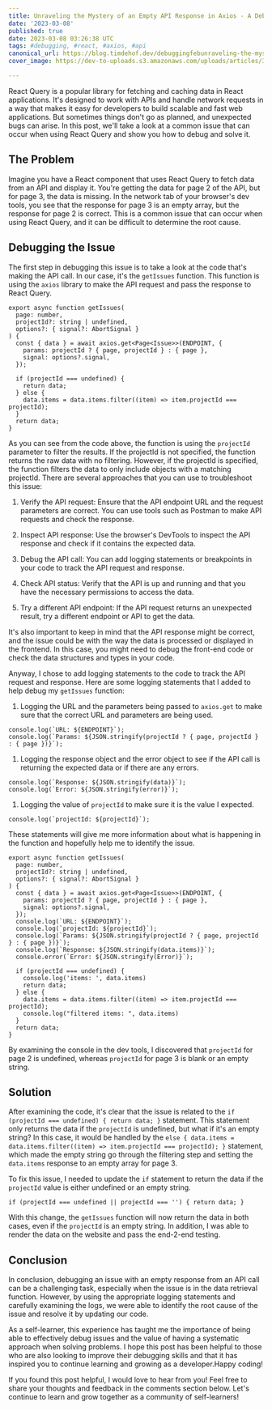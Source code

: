 ```yaml
---
title: Unraveling the Mystery of an Empty API Response in Axios - A Debugging Adventure
date: '2023-03-08'
published: true
date: 2023-03-08 03:26:38 UTC
tags: #debugging, #react, #axios, #api
canonical_url: https://blog.timdehof.dev/debuggingfebunraveling-the-mystery-of-an-empty-api-response-in-axios-a-debugging-adventure
cover_image: https://dev-to-uploads.s3.amazonaws.com/uploads/articles/32l5g8j58pg91dourdx9.png

---
```


React Query is a popular library for fetching and caching data in React applications. It's designed to work with APIs and handle network requests in a way that makes it easy for developers to build scalable and fast web applications. But sometimes things don't go as planned, and unexpected bugs can arise. In this post, we'll take a look at a common issue that can occur when using React Query and show you how to debug and solve it.

## The Problem

Imagine you have a React component that uses React Query to fetch data from an API and display it. You're getting the data for page 2 of the API, but for page 3, the data is missing. In the network tab of your browser's dev tools, you see that the response for page 3 is an empty array, but the response for page 2 is correct. This is a common issue that can occur when using React Query, and it can be difficult to determine the root cause.

## Debugging the Issue

The first step in debugging this issue is to take a look at the code that's making the API call. In our case, it's the `getIssues` function. This function is using the `axios` library to make the API request and pass the response to React Query.

```
export async function getIssues(
  page: number,
  projectId?: string | undefined,
  options?: { signal?: AbortSignal }
) {
  const { data } = await axios.get<Page<Issue>>(ENDPOINT, {
    params: projectId ? { page, projectId } : { page },
    signal: options?.signal,
  });

  if (projectId === undefined) {
    return data;
  } else {
    data.items = data.items.filter((item) => item.projectId === projectId);
  }
  return data;
}

```

As you can see from the code above, the function is using the `projectId` parameter to filter the results. If the projectId is not specified, the function returns the raw data with no filtering. However, if the projectId is specified, the function filters the data to only include objects with a matching projectId. There are several approaches that you can use to troubleshoot this issue:

1. Verify the API request: Ensure that the API endpoint URL and the request parameters are correct. You can use tools such as Postman to make API requests and check the response.

2. Inspect API response: Use the browser's DevTools to inspect the API response and check if it contains the expected data.

3. Debug the API call: You can add logging statements or breakpoints in your code to track the API request and response.

4. Check API status: Verify that the API is up and running and that you have the necessary permissions to access the data.

5. Try a different API endpoint: If the API request returns an unexpected result, try a different endpoint or API to get the data.

It's also important to keep in mind that the API response might be correct, and the issue could be with the way the data is processed or displayed in the frontend. In this case, you might need to debug the front-end code or check the data structures and types in your code.

Anyway, I chose to add logging statements to the code to track the API request and response. Here are some logging statements that I added to help debug my `getIssues` function:

1. Logging the URL and the parameters being passed to `axios.get` to make sure that the correct URL and parameters are being used.

```
console.log(`URL: ${ENDPOINT}`);
console.log(`Params: ${JSON.stringify(projectId ? { page, projectId } : { page })}`);

```

1. Logging the response object and the error object to see if the API call is returning the expected data or if there are any errors.

```
console.log(`Response: ${JSON.stringify(data)}`);
console.log(`Error: ${JSON.stringify(error)}`);

```

1. Logging the value of `projectId` to make sure it is the value I expected.

```
console.log(`projectId: ${projectId}`);

```

These statements will give me more information about what is happening in the function and hopefully help me to identify the issue.

```
export async function getIssues(
  page: number,
  projectId?: string | undefined,
  options?: { signal?: AbortSignal }
) {
  const { data } = await axios.get<Page<Issue>>(ENDPOINT, {
    params: projectId ? { page, projectId } : { page },
    signal: options?.signal,
  });
  console.log(`URL: ${ENDPOINT}`);
  console.log(`projectId: ${projectId}`);
  console.log(`Params: ${JSON.stringify(projectId ? { page, projectId } : { page })}`);
  console.log(`Response: ${JSON.stringify(data.items)}`);
  console.error(`Error: ${JSON.stringify(Error)}`);

  if (projectId === undefined) {
    console.log('items: ', data.items)
    return data;
  } else {
    data.items = data.items.filter((item) => item.projectId === projectId);
    console.log("filtered items: ", data.items)
  }
  return data;
}

```

By examining the console in the dev tools, I discovered that `projectId` for page 2 is undefined, whereas `projectId` for page 3 is blank or an empty string.

## Solution

After examining the code, it's clear that the issue is related to the `if (projectId === undefined) { return data; }` statement. This statement only returns the data if the `projectId` is undefined, but what if it's an empty string? In this case, it would be handled by the `else { data.items = data.items.filter((item) => item.projectId === projectId); }` statement, which made the empty string go through the filtering step and setting the `data.items` response to an empty array for page 3.

To fix this issue, I needed to update the `if` statement to return the data if the `projectId` value is either undefined or an empty string.

```
if (projectId === undefined || projectId === '') { return data; }

```

With this change, the `getIssues` function will now return the data in both cases, even if the `projectId` is an empty string. In addition, I was able to render the data on the website and pass the end-2-end testing.

## Conclusion

In conclusion, debugging an issue with an empty response from an API call can be a challenging task, especially when the issue is in the data retrieval function. However, by using the appropriate logging statements and carefully examining the logs, we were able to identify the root cause of the issue and resolve it by updating our code.

As a self-learner, this experience has taught me the importance of being able to effectively debug issues and the value of having a systematic approach when solving problems. I hope this post has been helpful to those who are also looking to improve their debugging skills and that it has inspired you to continue learning and growing as a developer.Happy coding!

If you found this post helpful, I would love to hear from you! Feel free to share your thoughts and feedback in the comments section below. Let's continue to learn and grow together as a community of self-learners!
